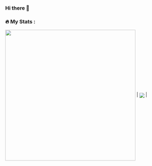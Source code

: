 ### Hi there 👋

### :fire: My Stats :

<a href="https://github.com/nalsur-veallam/"><img width=415px align="center" src="http://github-readme-streak-stats.herokuapp.com?user=nalsur-veallam&theme=highcontrast&date_format=j%20M%5B%20Y%5D&background=000000" /></a> | <a href="https://github.com/nalsur-veallam/"><img align="center" src="https://github-readme-stats.vercel.app/api/top-langs/?username=nalsur-veallam&theme=highcontrast&layout=compact" /></a> |
<!-- [![GitHub Streak](http://github-readme-streak-stats.herokuapp.com?user=nalsur-veallam&theme=highcontrast&date_format=j%20M%5B%20Y%5D&background=000000)]
<img width=500px src="https://github-readme-stats.vercel.app/api/top-langs?username=zluvsand&layout=compact"/>
 -->
